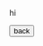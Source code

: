 <html>
  <p>hi</p>
     <a href="https://daleksupreme1.github.io/"><button>back</button></a>
</html>
</html>
